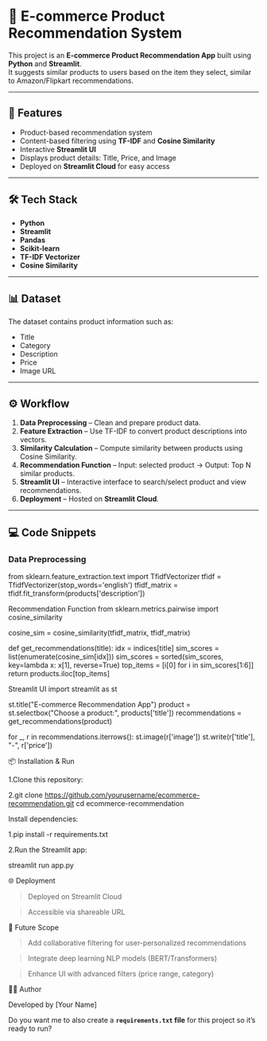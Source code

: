 # 🛒 E-commerce Product Recommendation System

This project is an **E-commerce Product Recommendation App** built using **Python** and **Streamlit**.  
It suggests similar products to users based on the item they select, similar to Amazon/Flipkart recommendations.

---

## 🚀 Features
- Product-based recommendation system
- Content-based filtering using **TF-IDF** and **Cosine Similarity**
- Interactive **Streamlit UI**
- Displays product details: Title, Price, and Image
- Deployed on **Streamlit Cloud** for easy access

---

## 🛠️ Tech Stack
- **Python**
- **Streamlit**
- **Pandas**
- **Scikit-learn**
- **TF-IDF Vectorizer**
- **Cosine Similarity**

---

## 📊 Dataset
The dataset contains product information such as:
- Title  
- Category  
- Description  
- Price  
- Image URL  

---

## ⚙️ Workflow
1. **Data Preprocessing** – Clean and prepare product data.  
2. **Feature Extraction** – Use TF-IDF to convert product descriptions into vectors.  
3. **Similarity Calculation** – Compute similarity between products using Cosine Similarity.  
4. **Recommendation Function** – Input: selected product → Output: Top N similar products.  
5. **Streamlit UI** – Interactive interface to search/select product and view recommendations.  
6. **Deployment** – Hosted on **Streamlit Cloud**.  

---

## 💻 Code Snippets

### Data Preprocessing

from sklearn.feature_extraction.text import TfidfVectorizer
tfidf = TfidfVectorizer(stop_words='english')
tfidf_matrix = tfidf.fit_transform(products['description'])


Recommendation Function
from sklearn.metrics.pairwise import cosine_similarity

cosine_sim = cosine_similarity(tfidf_matrix, tfidf_matrix)

def get_recommendations(title):
    idx = indices[title]
    sim_scores = list(enumerate(cosine_sim[idx]))
    sim_scores = sorted(sim_scores, key=lambda x: x[1], reverse=True)
    top_items = [i[0] for i in sim_scores[1:6]]
    return products.iloc[top_items]

Streamlit UI
import streamlit as st

st.title("E-commerce Recommendation App")
product = st.selectbox("Choose a product:", products['title'])
recommendations = get_recommendations(product)

for _, r in recommendations.iterrows():
    st.image(r['image'])
    st.write(r['title'], "-", r['price'])

📦 Installation & Run

1.Clone this repository:

2.git clone https://github.com/yourusername/ecommerce-recommendation.git
cd ecommerce-recommendation


Install dependencies:

1.pip install -r requirements.txt

2.Run the Streamlit app:

streamlit run app.py

🌐 Deployment

>Deployed on Streamlit Cloud

>Accessible via shareable URL

📌 Future Scope

>Add collaborative filtering for user-personalized recommendations

>Integrate deep learning NLP models (BERT/Transformers)

>Enhance UI with advanced filters (price range, category)

👩‍💻 Author

Developed by [Your Name]

Do you want me to also create a **`requirements.txt` file** for this project so it’s ready to run?

